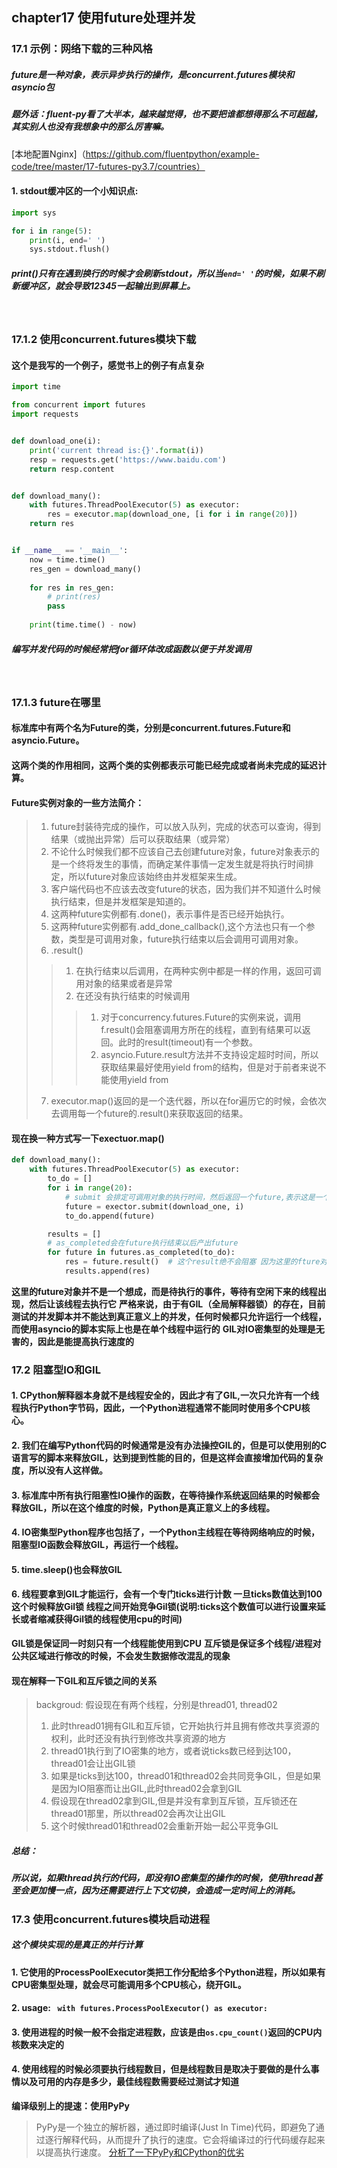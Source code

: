 ## chapter17 使用future处理并发

### 17.1 示例：网络下载的三种风格
##### future是一种对象，表示异步执行的操作，是concurrent.futures模块和asyncio包
##### 题外话：fluent-py看了大半本，越来越觉得，也不要把谁都想得那么不可超越，其实别人也没有我想象中的那么厉害嘛。
[本地配置Nginx]（https://github.com/fluentpython/example-code/tree/master/17-futures-py3.7/countries）
</br>
#### 1. stdout缓冲区的一个小知识点:
```python
import sys

for i in range(5):
    print(i, end=' ')
    sys.stdout.flush()
```
##### print()只有在遇到换行的时候才会刷新stdout，所以当`end=' '`的时候，如果不刷新缓冲区，就会导致12345一起输出到屏幕上。
</br>


### 17.1.2 使用concurrent.futures模块下载
#### 这个是我写的一个例子，感觉书上的例子有点复杂
```python
import time

from concurrent import futures
import requests


def download_one(i):
    print('current thread is:{}'.format(i))
    resp = requests.get('https://www.baidu.com')
    return resp.content


def download_many():
    with futures.ThreadPoolExecutor(5) as executor:                    # 指定threadpool里面最多有几个thread
        res = executor.map(download_one, [i for i in range(20)])       # 如果线程有异常抛出 同样会向上冒泡
    return res


if __name__ == '__main__':
    now = time.time()
    res_gen = download_many()
    
    for res in res_gen:
        # print(res)
        pass
    
    print(time.time() - now)
```
##### 编写并发代码的时候经常把for循环体改成函数以便于并发调用
</br>

### 17.1.3 future在哪里
#### 标准库中有两个名为Future的类，分别是concurrent.futures.Future和asyncio.Future。
#### 这两个类的作用相同，这两个类的实例都表示可能已经完成或者尚未完成的延迟计算。
#### Future实例对象的一些方法简介：
> 1. future封装待完成的操作，可以放入队列，完成的状态可以查询，得到结果（或抛出异常）后可以获取结果（或异常）
> 2. 不论什么时候我们都不应该自己去创建future对象，future对象表示的是一个终将发生的事情，而确定某件事情一定发生就是将执行时间排定，所以future对象应该始终由并发框架来生成。
> 3. 客户端代码也不应该去改变future的状态，因为我们并不知道什么时候执行结束，但是并发框架是知道的。
> 4. 这两种future实例都有.done()，表示事件是否已经开始执行。
> 5. 这两种future实例都有.add_done_callback(),这个方法也只有一个参数，类型是可调用对象，future执行结束以后会调用可调用对象。
> 6. .result()
>> 1. 在执行结束以后调用，在两种实例中都是一样的作用，返回可调用对象的结果或者是异常
>> 2. 在还没有执行结束的时候调用
>>> 1. 对于concurrency.futures.Future的实例来说，调用f.result()会阻塞调用方所在的线程，直到有结果可以返回。此时的result(timeout)有一个参数。
>>> 2. asyncio.Future.result方法并不支持设定超时时间，所以获取结果最好使用yield from的结构，但是对于前者来说不能使用yield from
> 7. executor.map()返回的是一个迭代器，所以在for遍历它的时候，会依次去调用每一个future的.result()来获取返回的结果。
#### 现在换一种方式写一下exectuor.map()
```python
def download_many():
    with futures.ThreadPoolExecutor(5) as executor:
        to_do = []
        for i in range(20):
            # submit 会排定可调用对象的执行时间，然后返回一个future,表示这是一个待执行的操作
            future = exector.submit(download_one, i)
            to_do.append(future)

        results = []
        # as_completed会在future执行结束以后产出future
        for future in futures.as_completed(to_do):
            res = future.result()  # 这个result绝不会阻塞 因为这里的fture对象可以肯定是执行完毕的
            results.append(res)
```
**这里的future对象并不是一个想成，而是待执行的事件，等待有空闲下来的线程出现，然后让该线程去执行它**
**严格来说，由于有GIL（全局解释器锁）的存在，目前测试的并发脚本并不能达到真正意义上的并发，任何时候都只允许运行一个线程，而使用asyncio的脚本实际上也是在单个线程中运行的**
**GIL对IO密集型的处理是无害的，因此是能提高执行速度的**
</br>

### 17.2 阻塞型IO和GIL
#### 1. CPython解释器本身就不是线程安全的，因此才有了GIL,一次只允许有一个线程执行Python字节码，因此，一个Python进程通常不能同时使用多个CPU核心。
#### 2. 我们在编写Python代码的时候通常是没有办法操控GIL的，但是可以使用别的C语言写的脚本来释放GIL，达到提到性能的目的，但是这样会直接增加代码的复杂度，所以没有人这样做。
#### 3. 标准库中所有执行阻塞性IO操作的函数，在等待操作系统返回结果的时候都会释放GIL，所以在这个维度的时候，Python是真正意义上的多线程。
#### 4. IO密集型Python程序也包括了，一个Python主线程在等待网络响应的时候，阻塞型IO函数会释放GIL，再运行一个线程。
#### 5. time.sleep()也会释放GIL
#### 6. 线程要拿到GIL才能运行，会有一个专门ticks进行计数 一旦ticks数值达到100 这个时候释放Gil锁 线程之间开始竞争Gil锁(说明:ticks这个数值可以进行设置来延长或者缩减获得Gil锁的线程使用cpu的时间)
**GIL锁是保证同一时刻只有一个线程能使用到CPU**
**互斥锁是保证多个线程/进程对公共区域进行修改的时候，不会发生数据修改混乱的现象**
</br>
#### 现在解释一下GIL和互斥锁之间的关系
> backgroud: 假设现在有两个线程，分别是thread01, thread02
> 1. 此时thread01拥有GIL和互斥锁，它开始执行并且拥有修改共享资源的权利，此时还没有执行到修改共享资源的地方
> 2. thread01执行到了IO密集的地方，或者说ticks数已经到达100，thread01会让出GIL锁
> 3. 如果是ticks到达100，thread01和thread02会共同竞争GIL，但是如果是因为IO阻塞而让出GIL,此时thread02会拿到GIL
> 4. 假设现在thread02拿到GIL,但是并没有拿到互斥锁，互斥锁还在thread01那里，所以thread02会再次让出GIL
> 5. 这个时候thread01和thread02会重新开始一起公平竞争GIL
##### 总结：
##### 所以说，如果thread执行的代码，即没有IO密集型的操作的时候，使用thread甚至会更加慢一点，因为还需要进行上下文切换，会造成一定时间上的消耗。

### 17.3 使用concurrent.futures模块启动进程
##### 这个模块实现的是真正的并行计算
#### 1. 它使用的ProcessPoolExecutor类把工作分配给多个Python进程，所以如果有CPU密集型处理，就会尽可能调用多个CPU核心，绕开GIL。
#### 2. usage: ` with futures.ProcessPoolExecutor() as executor:`
#### 3. 使用进程的时候一般不会指定进程数，应该是由`os.cpu_count()`返回的CPU内核数来决定的
#### 4. 使用线程的时候必须要执行线程数目，但是线程数目是取决于要做的是什么事情以及可用的内存是多少，最佳线程数需要经过测试才知道
**编译级别上的提速：使用PyPy**
> PyPy是一个独立的解析器，通过即时编译(Just In Time)代码，即避免了通过逐行解释代码，从而提升了执行的速度。它会将编译过的行代码缓存起来以提高执行速度。
> [分析了一下PyPy和CPython的优劣](https://gohom.win/2015/09/03/pypy-use/)
</br>

